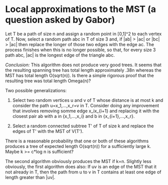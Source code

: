 # Local approximations to the MST (a question asked by Gabor)

Let T be a path of size n and assign a random point in [0,1]^2
to each vertex of T.  Now, select a random path abc in T of size 3
and, if |ab| > |ac| or |bc| > |ac| then replace the longer of those
two edges with the edge ac.  The process finishes when this is no longer
possible, so that, for every size 3 path abc, |ac| is the longest edge
of the triangle abc.

*Conclusion:* This algorithm does not produce very good trees.  It seems that
the resulting spanning tree has total length approximately .38n whereas the
MST has total length O(sqrt(n)).  Is there a simple rigorous proof that the
resulting tree was total length Omega(n)?

Two possible generalizations:

1. Select two random vertices u and v of T whose distance is at most k and
   consider the path u=x_1,...,x_r=v in T.  Consider doing any improvement
   that involves removing somme edge x_ix_{i+1} and replacing it with the
   closest pair ab with a in {x_1,...,x_i} and b in {x_{i+1},...,x_r}.

2. Select a random connected subtree T' of T of size k and replace the edges
   of T' with the MST of V(T').

There is a reasonable probability that one or both of these algorithms
produces a tree of expected length O(sqrt(n)) for a sufficiently large k.
Maybe k >= c*log n is sufficient?

The second algorithm obviously produces the MST if k=n.  Slightly less
obviously, the first algorithm does also:  If uv is an edge of the MST
that it not already in T, then the path from u to v in T contains at least
one edge of length greater than |uv|.
